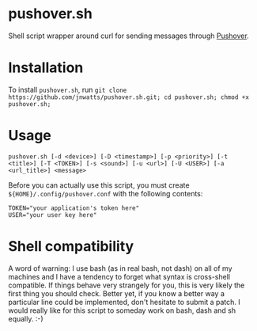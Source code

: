 pushover.sh
===========

Shell script wrapper around curl for sending messages through [Pushover][1].

Installation
============

To install `pushover.sh`, run `git clone https://github.com/jnwatts/pushover.sh.git; cd pushover.sh; chmod +x pushover.sh;`

Usage
=====

    pushover.sh [-d <device>] [-D <timestamp>] [-p <priority>] [-t <title>] [-T <TOKEN>] [-s <sound>] [-u <url>] [-U <USER>] [-a <url_title>] <message>

Before you can actually use this script, you must create `${HOME}/.config/pushover.conf` with the following contents:

    TOKEN="your application's token here"
    USER="your user key here"

Shell compatibility
===================

A word of warning: I use bash (as in real bash, not dash) on all of my machines and I have a tendency to forget what syntax is cross-shell compatible. If things behave very strangely for you, this is very likely the first thing you should check. Better yet, if you know a better way a particular line could be implemented, don't hesitate to submit a patch. I would really like for this script to someday work on bash, dash and sh equally. :-)

[1]: http://www.pushover.net
